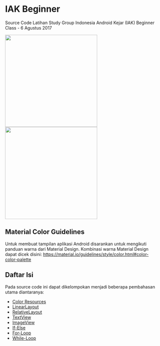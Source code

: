 # IAK Beginner
Source Code Latihan Study Group Indonesia Android Kejar (IAK) Beginner Class - 6 Agustus 2017

<img src="https://raw.githubusercontent.com/wdharmana/IAK-Beginner/master/screenshot/ss1.png" width="300"/> <img src="https://raw.githubusercontent.com/wdharmana/IAK-Beginner/master/screenshot/ss2.png" width="300"/>

## Material Color Guidelines
Untuk membuat tampilan aplikasi Android disarankan untuk mengikuti panduan warna dari Material Design. Kombinasi warna Material Design dapat dicek disini: https://material.io/guidelines/style/color.html#color-color-palette

## Daftar Isi
Pada source code ini dapat dikelompokan menjadi beberapa pembahasan utama diantaranya:
- [Color Resources](https://github.com/wdharmana/IAK-Beginner/blob/master/app/src/main/res/values/colors.xml)
- [LinearLayout](https://github.com/wdharmana/IAK-Beginner/blob/master/app/src/main/res/layout/activity_main.xml#L2)
- [RelativeLayout](https://github.com/wdharmana/IAK-Beginner/blob/master/app/src/main/res/layout/activity_relative.xml#L2)
- [TextView](https://github.com/wdharmana/IAK-Beginner/blob/master/app/src/main/res/layout/activity_relative.xml#L12)
- [ImageView](https://github.com/wdharmana/IAK-Beginner/blob/master/app/src/main/res/layout/activity_main.xml#L21)
- [If-Else](https://github.com/wdharmana/IAK-Beginner/blob/master/app/src/main/java/com/colonylabs/belajarandroid/MainActivity.java#L72)
- [For-Loop](https://github.com/wdharmana/IAK-Beginner/blob/master/app/src/main/java/com/colonylabs/belajarandroid/MainActivity.java#L44)
- [While-Loop](https://github.com/wdharmana/IAK-Beginner/blob/master/app/src/main/java/com/colonylabs/belajarandroid/MainActivity.java#L55)
